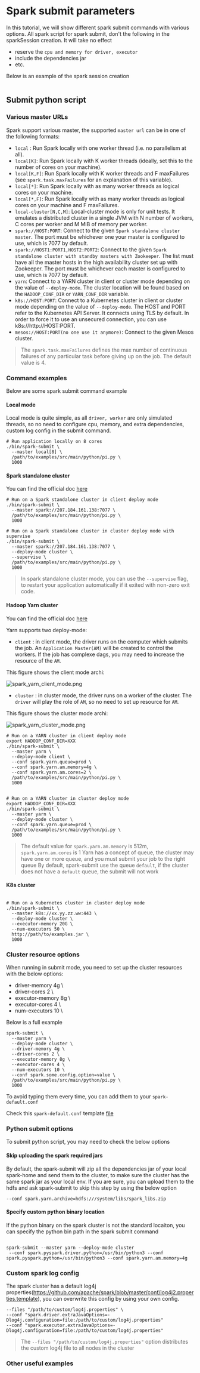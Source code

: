 # Spark submit parameters

In this tutorial, we will show different spark submit commands with various options. All spark script for spark submit,
don't the following in the sparkSession creation. It will take no effect
- reserve the `cpu and memory for driver, executor` 
- include the dependencies jar
- etc.

Below is an example of the spark session creation

```python

```

## Submit python script

### Various master URLs

Spark support various master, the supported `master url` can be in one of the following formats:
- `local` :	Run Spark locally with one worker thread (i.e. no parallelism at all).
- `local[K]`: Run Spark locally with K worker threads (ideally, set this to the number of cores on your machine).
- `local[K,F]`:	Run Spark locally with K worker threads and F maxFailures (see `spark.task.maxFailures` for an explanation of this variable).
- `local[*]`: Run Spark locally with as many worker threads as logical cores on your machine.
- `local[*,F]`:	Run Spark locally with as many worker threads as logical cores on your machine and F maxFailures.
- `local-cluster[N,C,M]`: Local-cluster mode is only for unit tests. It emulates a distributed cluster in a single 
                JVM with N number of workers, C cores per worker and M MiB of memory per worker.
- `spark://HOST:PORT`:	Connect to the given `Spark standalone cluster master`. The port must be whichever one your 
                master is configured to use, which is 7077 by default.
- `spark://HOST1:PORT1,HOST2:PORT2`: Connect to the given `Spark standalone cluster with standby masters with Zookeeper`. 
                The list must have all the master hosts in the high availability cluster set up with Zookeeper. 
                 The port must be whichever each master is configured to use, which is 7077 by default.
- `yarn`: Connect to a YARN cluster in client or cluster mode depending on the value of `--deploy-mode`. The cluster 
             location will be found based on the `HADOOP_CONF_DIR` or `YARN_CONF_DIR` variable.
- `k8s://HOST:PORT`: Connect to a Kubernetes cluster in client or cluster mode depending on the value of 
                  `--deploy-mode`. The HOST and PORT refer to the Kubernetes API Server. It connects using 
                   TLS by default. In order to force it to use an unsecured connection, you can use k8s://http://HOST:PORT.
- `mesos://HOST:PORT(no one use it anymore)`: Connect to the given Mesos cluster. 

> The `spark.task.maxFailures` defines the max number of continuous failures of any particular task before giving 
> up on the job. The default value is 4.

### Command examples

Below are some spark submit command example

#### Local mode

Local mode is quite simple, as all `driver, worker` are only simulated threads, so no need to configure cpu, memory, and
extra dependencies, custom log config in the submit command.

```shell
# Run application locally on 8 cores
./bin/spark-submit \
  --master local[8] \
  /path/to/examples/src/main/python/pi.py \
  1000
```

#### Spark standalone cluster
You can find the official doc [here](https://spark.apache.org/docs/latest/spark-standalone.html)

```shell
# Run on a Spark standalone cluster in client deploy mode
./bin/spark-submit \
  --master spark://207.184.161.138:7077 \
  /path/to/examples/src/main/python/pi.py \
  1000

# Run on a Spark standalone cluster in cluster deploy mode with supervise
./bin/spark-submit \
  --master spark://207.184.161.138:7077 \
  --deploy-mode cluster \
  --supervise \
  /path/to/examples/src/main/python/pi.py \
  1000
```
> In spark standalone cluster mode, you can use the `--supervise` flag, to restart your application automatically if 
> it exited with non-zero exit code.

#### Hadoop Yarn cluster

You can find the official doc [here](https://spark.apache.org/docs/latest/running-on-yarn.html)

Yarn supports two deploy-mode:
- `client` : in client mode, the driver runs on the computer which submits the job. An `Application Master(AM)` will be created
            to control the workers. If the job has complexe dags, you may need to increase the resource of the `AM`.

This figure shows the client mode archi:

![spark_yarn_client_mode.png](../../../images/spark_yarn_client_mode.png)

- `cluster` : in cluster mode, the driver runs on a worker of the cluster. The `driver` will play the role of `AM`, 
             so no need to set up resource for `AM`.

This figure shows the cluster mode archi:

![spark_yarn_cluster_mode.png](../../../images/spark_yarn_cluster_mode.png)


```shell
# Run on a YARN cluster in client deploy mode
export HADOOP_CONF_DIR=XXX
./bin/spark-submit \
  --master yarn \
  --deploy-mode client \
  --conf spark.yarn.queue=prod \
  --conf spark.yarn.am.memory=4g \
  --conf spark.yarn.am.cores=2 \
  /path/to/examples/src/main/python/pi.py \
  1000
  
  
# Run on a YARN cluster in cluster deploy mode
export HADOOP_CONF_DIR=XXX
./bin/spark-submit \
  --master yarn \
  --deploy-mode cluster \
  --conf spark.yarn.queue=prod \
  /path/to/examples/src/main/python/pi.py \
  1000
```

> The default value for `spark.yarn.am.memory` is 512m, `spark.yarn.am.cores` is 1 
> Yarn has a concept of queue, the cluster may have one or more queue, and you must submit your job to the right queue
> By default, spark-submit use the queue `default`, if the cluster does not have a `default` queue, the submit will
> not work

#### K8s cluster

```shell

# Run on a Kubernetes cluster in cluster deploy mode
./bin/spark-submit \
  --master k8s://xx.yy.zz.ww:443 \
  --deploy-mode cluster \
  --executor-memory 20G \
  --num-executors 50 \
  http://path/to/examples.jar \
  1000
```

### Cluster resource options

When running in submit mode, you need to set up the cluster resources with the below options:
- driver-memory 4g \
- driver-cores 2 \
- executor-memory 8g \
- executor-cores 4 \
- num-executors 10 \

Below is a full example

```shell
spark-submit \
  --master yarn \
  --deploy-mode cluster \
  --driver-memory 4g \
  --driver-cores 2 \
  --executor-memory 8g \
  --executor-cores 4 \
  --num-executors 10 \
  --conf spark.some.config.option=value \
  /path/to/examples/src/main/python/pi.py \
  1000 
```

To avoid typing them every time, you can add them to your `spark-default.conf`

Check this `spark-default.conf` template [file](../../../src/hadoop_conf_templates/spark/spark-defaults.conf)

### Python submit options

To submit python script, you may need to check the below options

#### Skip uploading the spark required jars

By default, the spark-submit will zip all the dependencies jar of your local spark-home and send them to the cluster, 
to make sure the cluster has the same spark jar as your local env. If you are sure, you can upload them to the hdfs
and ask spark-submit to skip this step by using the below option

```shell
--conf spark.yarn.archive=hdfs:///system/libs/spark_libs.zip
```

#### Specify custom python binary location

If the python binary on the spark cluster is not the standard locaiton, you can specify the python bin path in the spark
submit command


```shell

spark-submit --master yarn --deploy-mode cluster 
 --conf spark.pyspark.driver.python=/usr/bin/python3 --conf spark.pyspark.python=/usr/bin/python3 --conf spark.yarn.am.memory=4g
```

### Custom spark log config

The spark cluster has a default log4j properties(https://github.com/apache/spark/blob/master/conf/log4j2.properties.template), 
you can overwrite this config by using your own config.

```shell
--files "/path/to/custom/log4j.properties" \
--conf "spark.driver.extraJavaOptions=-Dlog4j.configuration=file:/path/to/custom/log4j.properties"
--conf "spark.executor.extraJavaOptions=-Dlog4j.configuration=file:/path/to/custom/log4j.properties"
```

> The `--files "/path/to/custom/log4j.properties"` option distributes the custom log4j file to all nodes in the cluster
> 
> 
### Other useful examples

```shell

```